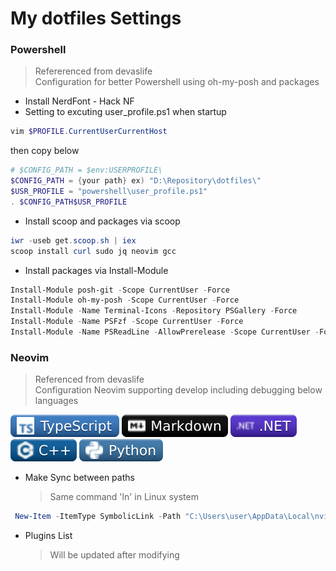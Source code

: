# My dotfiles Settings

### Powershell

> Refererenced from devaslife  
> Configuration for better Powershell using oh-my-posh and packages

- Install NerdFont - Hack NF
- Setting to excuting user_profile.ps1 when startup

```powershell
vim $PROFILE.CurrentUserCurrentHost
```

then copy below

```powershell
# $CONFIG_PATH = $env:USERPROFILE\
$CONFIG_PATH = {your path} ex) "D:\Repository\dotfiles\"
$USR_PROFILE = "powershell\user_profile.ps1"
. $CONFIG_PATH$USR_PROFILE
```

- Install scoop and packages via scoop

```powershell
iwr -useb get.scoop.sh | iex
scoop install curl sudo jq neovim gcc
```

- Install packages via Install-Module

```powershell
Install-Module posh-git -Scope CurrentUser -Force
Install-Module oh-my-posh -Scope CurrentUser -Force
Install-Module -Name Terminal-Icons -Repository PSGallery -Force
Install-Module -Name PSFzf -Scope CurrentUser -Force
Install-Module -Name PSReadLine -AllowPrerelease -Scope CurrentUser -Force -SkipPublisherCheck
```

### Neovim

> Referenced from devaslife  
> Configuration Neovim supporting develop including debugging below languages

![typescript](https://raw.githubusercontent.com/rhkr827/MyBadgeMaker/e69f02a2494f4d2cf1bad1173d5cdde7cde2e86c/badge/typescript.svg)
![markdown](https://raw.githubusercontent.com/rhkr827/MyBadgeMaker/e69f02a2494f4d2cf1bad1173d5cdde7cde2e86c/badge/markdown.svg)
![dotnet](https://raw.githubusercontent.com/rhkr827/MyBadgeMaker/e69f02a2494f4d2cf1bad1173d5cdde7cde2e86c/badge/.net.svg)
![cpp](https://raw.githubusercontent.com/rhkr827/MyBadgeMaker/e69f02a2494f4d2cf1bad1173d5cdde7cde2e86c/badge/cpp.svg)
![python](https://raw.githubusercontent.com/rhkr827/MyBadgeMaker/e69f02a2494f4d2cf1bad1173d5cdde7cde2e86c/badge/python.svg)

- Make Sync between paths
  > Same command 'ln' in Linux system

```powershell
 New-Item -ItemType SymbolicLink -Path "C:\Users\user\AppData\Local\nvim" -Target "D:\Repository\dotfile\nvim"
```

- Plugins List
  > Will be updated after modifying
